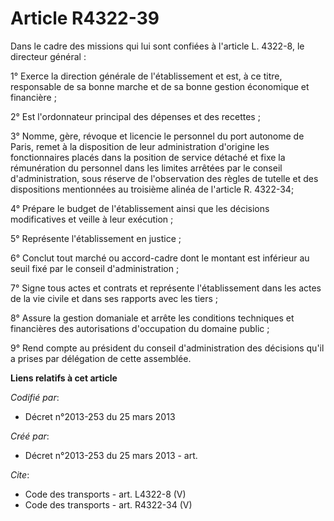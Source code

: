 # Article R4322-39

Dans le cadre des missions qui lui sont confiées à l'article L. 4322-8, le directeur général : 

1° Exerce la direction générale de l'établissement et est, à ce titre, responsable de sa bonne marche et de sa bonne gestion
économique et financière ; 

2° Est l'ordonnateur principal des dépenses et des recettes ; 

3° Nomme, gère, révoque et licencie le personnel du port autonome de Paris, remet à la disposition de leur administration
d'origine les fonctionnaires placés dans la position de service détaché et fixe la rémunération du personnel dans les limites
arrêtées par le conseil d'administration, sous réserve de l'observation des règles de tutelle et des dispositions mentionnées
au troisième alinéa de l'article R. 4322-34; 

4° Prépare le budget de l'établissement ainsi que les décisions modificatives et veille à leur exécution ; 

5° Représente l'établissement en justice ; 

6° Conclut tout marché ou accord-cadre dont le montant est inférieur au seuil fixé par le conseil d'administration ; 

7° Signe tous actes et contrats et représente l'établissement dans les actes de la vie civile et dans ses rapports avec les
tiers ; 

8° Assure la gestion domaniale et arrête les conditions techniques et financières des autorisations d'occupation du domaine
public ; 

9° Rend compte au président du conseil d'administration des décisions qu'il a prises par délégation de cette assemblée.

**Liens relatifs à cet article**

_Codifié par_:

  - Décret n°2013-253 du 25 mars 2013

_Créé par_:

  - Décret n°2013-253 du 25 mars 2013 - art.

_Cite_:

  - Code des transports - art. L4322-8 (V)
  - Code des transports - art. R4322-34 (V)
